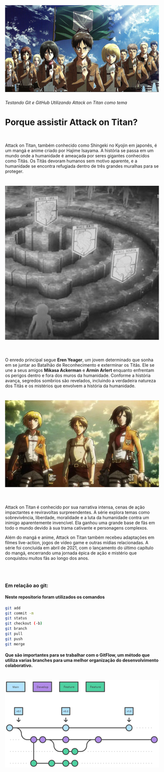 <h1 align="center">
<img src="./AOTimg.jpg"></h1>

###### Testando Git e GitHub Utilizando Attack on Titan como tema

# Porque assistir Attack on Titan?

<br>

Attack on Titan, também conhecido como Shingeki no Kyojin em japonês, é um mangá e anime criado por Hajime Isayama. A história se passa em um mundo onde a humanidade é ameaçada por seres gigantes conhecidos como Titãs. Os Titãs devoram humanos sem motivo aparente, e a humanidade se encontra refugiada dentro de três grandes muralhas para se proteger.

<h1 align="center">
<img src="./MuralhasAOT.gif"></h1>

<br>

O enredo principal segue **Eren Yeager**, um jovem determinado que sonha em se juntar ao Batalhão de Reconhecimento e exterminar os Titãs. Ele se une a seus amigos **Mikasa Ackerman** e **Armin Arlert** enquanto enfrentam os perigos dentro e fora dos muros da humanidade. Conforme a história avança, segredos sombrios são revelados, incluindo a verdadeira natureza dos Titãs e os mistérios que envolvem a história da humanidade.

<h1 align="center">
<img src="./Trioprincipal.webp"></h1>

<br>

Attack on Titan é conhecido por sua narrativa intensa, cenas de ação impactantes e reviravoltas surpreendentes. A série explora temas como sobrevivência, liberdade, moralidade e a luta da humanidade contra um inimigo aparentemente invencível. Ela ganhou uma grande base de fãs em todo o mundo devido à sua trama cativante e personagens complexos.

Além do mangá e anime, Attack on Titan também recebeu adaptações em filmes live-action, jogos de vídeo game e outras mídias relacionadas. A série foi concluída em abril de 2021, com o lançamento do último capítulo do mangá, encerrando uma jornada épica de ação e mistério que conquistou muitos fãs ao longo dos anos.

<br>
<br>

### Em relação ao git:

#### Neste repositorio foram utilizados os comandos

```bash
git add
git commit -m
git status
git checkout (-b)
git branch
git pull
git push
git merge
```
#### Que são importantes para se trabalhar com o **GitFlow**, um método que utiliza varias branches para uma melhor organização do desenvolvimento colaborativo.

<h1 align="center">
<img src="./ExemploGitFlow.svg"></h1>
